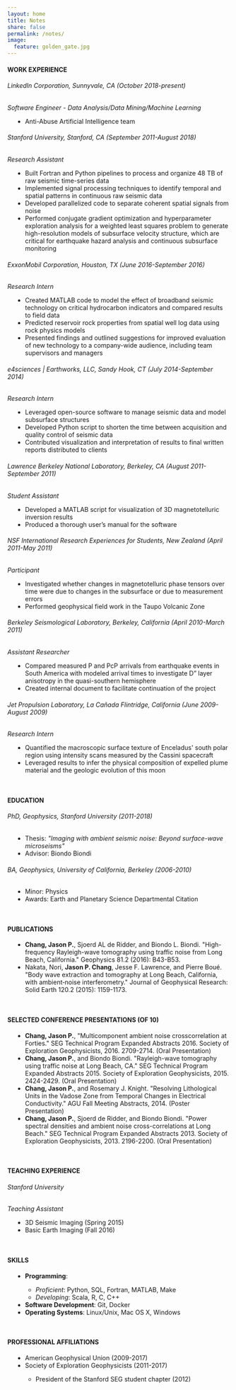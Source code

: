 ```yaml
---
layout: home
title: Notes
share: false
permalink: /notes/
image:
  feature: golden_gate.jpg
---
```

<h4>WORK EXPERIENCE</h4>
<h6>LinkedIn Corporation, Sunnyvale, CA (October 2018-present)</h6>
<em>Software Engineer - Data Analysis/Data Mining/Machine Learning</em>
<dd>
<ul style="padding: 0px;">
<li>Anti-Abuse Artificial Intelligence team</li>
</ul>
</dd>
<h6>Stanford University, Stanford, CA (September 2011-August 2018)</h6>
<em>Research Assistant</em>
<dd>
<ul style="padding: 0px;">
<li>Built Fortran and Python pipelines to process and organize 48 TB of raw seismic time-series data</li>
<li>Implemented signal processing techniques to identify temporal and spatial patterns in continuous raw seismic data</li>
<li>Developed parallelized code to separate coherent spatial signals from noise</li>
<li>Performed conjugate gradient optimization and hyperparameter exploration analysis for a weighted least squares problem to generate high-resolution models of subsurface velocity structure, which are critical for earthquake hazard analysis and continuous subsurface monitoring</li>
</ul>
</dd>
<h6>ExxonMobil Corporation, Houston, TX (June 2016-September 2016)</h6>
<em>Research Intern</em>
<dd>
<ul style="padding: 0px;">
<li>Created MATLAB code to model the effect of broadband seismic technology on critical hydrocarbon indicators and compared results to field data</li>
<li>Predicted reservoir rock properties from spatial well log data using rock physics models</li>
<li>Presented findings and outlined suggestions for improved evaluation of new technology to a company-wide audience, including team supervisors and managers</li>
</ul>
</dd>
<h6>e4sciences | Earthworks, LLC, Sandy Hook, CT (July 2014-September 2014)</h6>
<em>Research Intern</em>
<dd>
<ul style="padding: 0px;">
<li>Leveraged open-source software to manage seismic data and model subsurface structures</li>
<li>Developed Python script to shorten the time between acquisition and quality control of seismic data</li>
<li>Contributed visualization and interpretation of results to final written reports distributed to clients</li>
</ul>
</dd>
<h6>Lawrence Berkeley National Laboratory, Berkeley, CA (August 2011-September 2011)</h6>
<em>Student Assistant</em>
<dd>
<ul style="padding: 0px;">
<li>Developed a MATLAB script for visualization of 3D magnetotelluric inversion results</li>
<li> Produced a thorough user’s manual for the software</li>
</ul>
</dd>
<h6>NSF International Research Experiences for Students, New Zealand (April 2011-May 2011)</h6>
<em>Participant</em>
<dd>
<ul style="padding: 0px;">
<li>Investigated whether changes in magnetotelluric phase tensors over time were due to changes in the subsurface or due to measurement errors </li>
<li> Performed geophysical field work in the Taupo Volcanic Zone</li>
</ul>
</dd>
<h6>Berkeley Seismological Laboratory, Berkeley, California (April 2010-March 2011)</h6>
<em>Assistant Researcher</em>
<dd>
<ul style="padding: 0px;">
<li> Compared measured P and PcP arrivals from earthquake events in South America with modeled arrival times to investigate D” layer anisotropy in the quasi-southern hemisphere</li>
<li>Created internal document to facilitate continuation of the project</li>
</ul>
</dd>
<h6>Jet Propulsion Laboratory, La Cañada Flintridge, California (June 2009-August 2009)</h6>
<em>Research Intern</em>
<dd>
<ul style="padding: 0px;">
<li>Quantified the macroscopic surface texture of Enceladus' south polar region using intensity scans measured by the Cassini spacecraft</li>
<li>Leveraged results to infer the physical composition of expelled plume material and the geologic evolution of this moon</li>
</ul>
</dd>
<br>
<h4 class="fn">EDUCATION</h4>
<h6>PhD, Geophysics, Stanford University (2011-2018)</h6>
<dd>
<ul style="padding: 0px;">
<li>Thesis: <em>"Imaging with ambient seismic noise: Beyond surface-wave microseisms"</em></li>
<li>Advisor: Biondo Biondi</li>
</ul>
</dd>
<h6>BA, Geophysics, University of California, Berkeley (2006-2010)</h6>
<p>
<dd>
<ul style="padding: 0px;">
<li>Minor: Physics</li>
<li>Awards: Earth and Planetary Science Departmental Citation</li>
</ul>
</dd>
<br>
<h4>PUBLICATIONS</h4>
<dd>                                                                            
<ul style="padding: 0px;">
<li><b>Chang, Jason P.</b>, Sjoerd AL de Ridder, and Biondo L. Biondi. "High-frequency Rayleigh-wave tomography using traffic noise from Long Beach, California." Geophysics 81.2 (2016): B43-B53.</li>
<li>Nakata, Nori, <b>Jason P. Chang</b>, Jesse F. Lawrence, and Pierre Boué. "Body wave extraction and tomography at Long Beach, California, with ambient‐noise interferometry." Journal of Geophysical Research: Solid Earth 120.2 (2015): 1159-1173.</li>
</ul>
</dd>
<br>
<h4>SELECTED CONFERENCE PRESENTATIONS (OF 10)</h4>
<dd>
<ul style="padding: 0px;">
<li><b>Chang, Jason P.</b>, "Multicomponent ambient noise crosscorrelation at Forties." SEG Technical Program Expanded Abstracts 2016. Society of Exploration Geophysicists, 2016. 2709-2714. (Oral Presentation)</li>
<li><b>Chang, Jason P.</b>, and Biondo Biondi. "Rayleigh-wave tomography using traffic noise at Long Beach, CA." SEG Technical Program Expanded Abstracts 2015. Society of Exploration Geophysicists, 2015. 2424-2429. (Oral Presentation)</li>
<li><b>Chang, Jason P.</b>, and Rosemary J. Knight. "Resolving Lithological Units in the Vadose Zone from Temporal Changes in Electrical Conductivity." AGU Fall Meeting Abstracts, 2014. (Poster Presentation)</li>
<li><b>Chang, Jason P.</b>, Sjoerd de Ridder, and Biondo Biondi. "Power spectral densities and ambient noise cross-correlations at Long Beach." SEG Technical Program Expanded Abstracts 2013. Society of Exploration Geophysicists, 2013. 2196-2200. (Oral Presentation)</li>
</ul>
</dd>
<br>
<h4>TEACHING EXPERIENCE</h4>
<h6>Stanford University</h6>
<em>Teaching Assistant</em>
<dd>
<ul style="padding: 0px;">
<li>3D Seismic Imaging (Spring 2015)</li>
<li>Basic Earth Imaging (Fall 2016)</li>
</ul>
</dd>
<br>
<h4>SKILLS</h4>
<dd>
<ul style="padding: 0px;">  
<li><b>Programming</b>:</li>
<ul>
<li><em>Proficient</em>: Python, SQL, Fortran, MATLAB, Make</li>
<li><em>Developing</em>: Scala, R, C, C++</li>
</ul>
<li><b>Software Development</b>: Git, Docker</li>
<li><b>Operating Systems</b>: Linux/Unix, Mac OS X, Windows</li>
</ul>
</dd>
<br>
<h4>PROFESSIONAL AFFILIATIONS</h4>
<dd>                                                                            
<ul style="padding: 0px;"> 
<li>American Geophysical Union (2009-2017)</li>
<li>Society of Exploration Geophysicists (2011-2017)</li>
<ul>
<li>President of the Stanford SEG student chapter (2012)</li>
</ul>
</ul>

